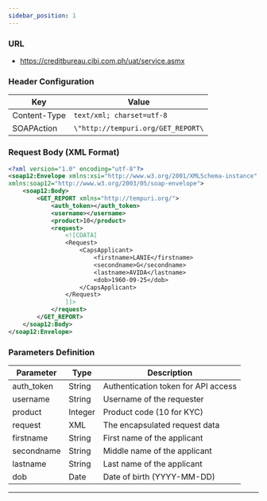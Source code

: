 ```yaml
---
sidebar_position: 1
---
```


### URL

- https://creditbureau.cibi.com.ph/uat/service.asmx

### Header Configuration

| Key          | Value                              |
| ------------ | ---------------------------------- |
| Content-Type | `text/xml; charset=utf-8`          |
| SOAPAction   | `\"http://tempuri.org/GET_REPORT\` |

### Request Body (XML Format)

```xml
<?xml version="1.0" encoding="utf-8"?>
<soap12:Envelope xmlns:xsi="http://www.w3.org/2001/XMLSchema-instance" xmlns:xsd="http://www.w3.org/2001/XMLSchema"
xmlns:soap12="http://www.w3.org/2003/05/soap-envelope">
    <soap12:Body>
        <GET_REPORT xmlns="http://tempuri.org/">
            <auth_token></auth_token>
            <username></username>
            <product>10</product>
            <request>
                <![CDATA[
                <Request>
                    <CapsApplicant>
                        <firstname>LANIE</firstname>
                        <secondname>G</secondname>
                        <lastname>AVIDA</lastname>
                        <dob>1960-09-25</dob>
                    </CapsApplicant>
                </Request>
                ]]>
            </request>
        </GET_REPORT>
    </soap12:Body>
</soap12:Envelope>
```

### Parameters Definition

| Parameter  | Type    | Description                         |
| ---------- | ------- | ----------------------------------- |
| auth_token | String  | Authentication token for API access |
| username   | String  | Username of the requester           |
| product    | Integer | Product code (10 for KYC)           |
| request    | XML     | The encapsulated request data       |
| firstname  | String  | First name of the applicant         |
| secondname | String  | Middle name of the applicant        |
| lastname   | String  | Last name of the applicant          |
| dob        | Date    | Date of birth (YYYY-MM-DD)          |

---
